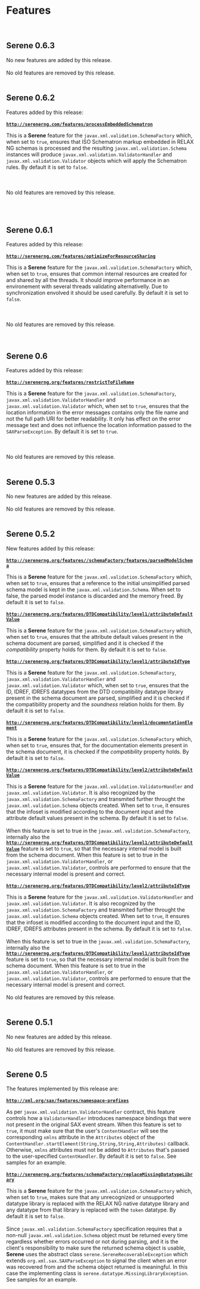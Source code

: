# Features #
<br>

<h2>Serene 0.6.3</h2>

No new features are added by this release.<br>
<br>
No old features are removed by this release.<br>
<br>
<h2>Serene 0.6.2</h2>

Features added by this release:<br>
<br>
<b><code>http://serenerng.com/features/processEmbeddedSchematron</code></b>

This is a <b>Serene</b> feature for the <code>javax.xml.validation.SchemaFactory</code> which, when set to <code>true</code>, ensures that ISO Schematron markup embedded in RELAX NG schemas is processed and the resulting <code>javax.xml.validation.Schema</code> instances will produce <code>javax.xml.validation.ValidatorHandler</code> and <code>javax.xml.validation.Validator</code> objects which will apply the Schematron rules. By default it is set to <code>false</code>.<br>
<br>
<br>
<br>
No old features are removed by this release.<br>
<br>
<br>
<br>
<h2>Serene 0.6.1</h2>

Features added by this release:<br>
<br>
<b><code>http://serenerng.com/features/optimizeForResourceSharing</code></b>

This is a <b>Serene</b> feature for the <code>javax.xml.validation.SchemaFactory</code> which, when set to <code>true</code>, ensures that common internal resources are created for and shared by all the threads. It should improve performance in an environement with several threads validating alternativelly. Due to synchronization envolved it should be used carefully. By default it is set to <code>false</code>.<br>
<br>
<br>
<br>
No old features are removed by this release.<br>
<br>
<br>
<h2>Serene 0.6</h2>

Features added by this release:<br>
<br>
<b><code>http://serenerng.org/features/restrictToFileName</code></b>

This is a <b>Serene</b> feature for the <code>javax.xml.validation.SchemaFactory</code>, <code>javax.xml.validation.ValidatorHandler</code> and <code>javax.xml.validation.Validator</code> which, when set to <code>true</code>, ensures that the location information in the error messages contains only the file name and not the full path URI for better readability. It only has effect on the error message text and does not influence the location information passed to the <code>SAXParseException</code>. By default it is set to <code>true</code>.<br>
<br>
<br>
<br>
No old features are removed by this release.<br>
<br>
<h2>Serene 0.5.3</h2>

No new features are added by this release.<br>
<br>
No old features are removed by this release.<br>
<br>
<h2>Serene 0.5.2</h2>

New features added by this release:<br>
<br>
<b><code>http://serenerng.org/features//schemaFactory/features/parsedModelSchema</code></b>

This is a <b>Serene</b> feature for the <code>javax.xml.validation.SchemaFactory</code> which, when set to <code>true</code>, ensures that a reference to the initial unsimplified parsed schema model is kept in the <code>javax.xml.validation.Schema</code>. When set to false, the parsed model instance is discarded and the memory freed. By default it is set to <code>false</code>.<br>
<br>
<b><code>http://serenerng.org/features/DTDCompatibility/level1/attributeDefaultValue</code></b>

This is a <b>Serene</b> feature for the <code>javax.xml.validation.SchemaFactory</code> which, when set to <code>true</code>, ensures that the attribute default values present in the schema document are parsed, simplified and it is checked if the <i>compatibility</i> property holds for them. By default it is set to <code>false</code>.<br>
<br>
<b><code>http://serenerng.org/features/DTDCompatibility/level1/attributeIdType</code></b>

This is a <b>Serene</b> feature for the <code>javax.xml.validation.SchemaFactory</code>, <code>javax.xml.validation.ValidatorHandler</code> and <code>javax.xml.validation.Validator</code> which, when set to <code>true</code>, ensures that the ID, IDREF, IDREFS datatypes from the DTD compatibility datatype library present in the schema document are parsed, simplified and it is checked if the compatibility property and the <i>soundness</i> relation holds for them. By default it is set to <code>false</code>.<br>
<br>
<b><code>http://serenerng.org/features/DTDCompatibility/level1/documentationElement</code></b>

This is a <b>Serene</b> feature for the <code>javax.xml.validation.SchemaFactory</code> which, when set to <code>true</code>, ensures that, for the documentation elements present in the schema document, it is checked if the <i>compatibility</i> property holds. By default it is set to <code>false</code>.<br>
<br>
<b><code>http://serenerng.org/features/DTDCompatibility/level2/attributeDefaultValue</code></b>

This is a <b>Serene</b> feature for the <code>javax.xml.validation.ValidatorHandler</code> and <code>javax.xml.validation.Validator</code>. It is also recognized by the <code>javax.xml.validation.SchemaFactory</code> and transmited further throught the <code>javax.xml.validation.Schema</code> objects created. When set to <code>true</code>, it ensures that the infoset is modified according to the document input and the attribute default values present in the schema. By default it is set to <code>false</code>.<br>
<br>
When this feature is set to true in the <code>javax.xml.validation.SchemaFactory</code>, internally also the <b><code>http://serenerng.org/features/DTDCompatibility/level1/attributeDefaultValue</code></b> feature is set to <code>true</code>, so that the necessary internal model is built from the schema document. When this feature is set to true in the <code>javax.xml.validation.ValidatorHandler</code>, or <code>javax.xml.validation.Validator</code>, controls are performed to ensure that the necessary internal model is present and correct.<br>
<br>
<b><code>http://serenerng.org/features/DTDCompatibility/level2/attributeIdType</code></b>

This is a <b>Serene</b> feature for the <code>javax.xml.validation.ValidatorHandler</code> and <code>javax.xml.validation.Validator</code>. It is also recognized by the <code>javax.xml.validation.SchemaFactory</code> and transmited further throught the <code>javax.xml.validation.Schema</code> objects created. When set to <code>true</code>, it ensures that the infoset is modified according to the document input and the ID, IDREF, IDREFS attributes present in the schema. By default it is set to <code>false</code>.<br>
<br>
When this feature is set to true in the <code>javax.xml.validation.SchemaFactory</code>, internally also the <b><code>http://serenerng.org/features/DTDCompatibility/level1/attributeIdType</code></b> feature is set to <code>true</code>, so that the necessary internal model is built from the schema document. When this feature is set to true in the <code>javax.xml.validation.ValidatorHandler</code>, or <code>javax.xml.validation.Validator</code>, controls are performed to ensure that the necessary internal model is present and correct.<br>
<br>
No old features are removed by this release.<br>
<br>
<h2>Serene 0.5.1</h2>

No new features are added by this release.<br>
<br>
No old features are removed by this release.<br>
<br>
<h2>Serene 0.5</h2>

The features implemented by this release are:<br>
<br>
<b><code>http://xml.org/sax/features/namespace-prefixes</code></b>

As per <code>javax.xml.validation.ValidatorHandler</code> contract, this feature controls how a <code>ValidatorHandler</code> introduces namespace bindings that were not present in the original SAX event stream. When this feature is set to <code>true</code>, it must make sure that the user's <code>ContentHandler</code> will see the corresponding <code>xmlns</code> attribute in the <code>Attributes</code> object of the <code>ContentHandler.startElement(String,String,String,Attributes)</code> callback. Otherwise, <code>xmlns</code> attributes must not be added to <code>Attributes</code> that's passed to the user-specified <code>ContentHandler</code>. By default it is set to <code>false</code>. See samples for an example.<br>
<br>
<b><code>http://serenerng.org/features/schemaFactory/replaceMissingDatatypeLibrary</code></b>

This is a <b>Serene</b> feature for the <code>javax.xml.validation.SchemaFactory</code> which, when set to <code>true</code>, makes sure that any unrecognized or unsupported datatype library is replaced with the RELAX NG native datatype library and any datatype from that library is replaced with the <code>token</code> datatype. By default it is set to <code>false</code>.<br>
<br>
Since <code>javax.xml.validation.SchemaFactory</code> specification requires that a non-null <code>javax.xml.validation.Schema</code> object must be returned every time regardless whether errors occurred or not during parsing, and it is the client's responsibility to make sure the returned schema object is usable, <b>Serene</b> uses the abstract class <code>serene.SereneRecoverableException</code> which extends <code>org.xml.sax.SAXParseException</code> to signal the client when an error was recovered from and the schema object returned is meaningful. In this case the implementing class is <code>serene.datatype.MissingLibraryException</code>. See samples for an example.